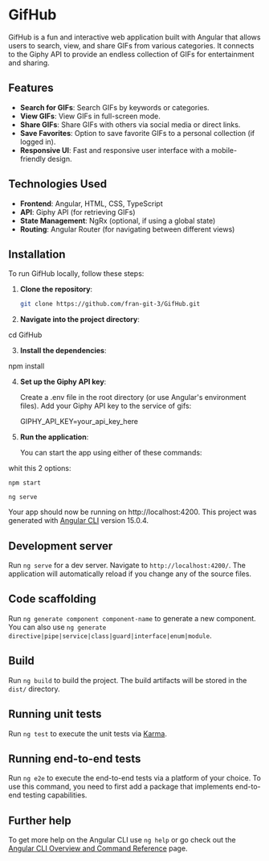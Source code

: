 # GifHub

GifHub is a fun and interactive web application built with Angular that allows users to search, view, and share GIFs from various categories. It connects to the Giphy API to provide an endless collection of GIFs for entertainment and sharing.

## Features

- **Search for GIFs**: Search GIFs by keywords or categories.
- **View GIFs**: View GIFs in full-screen mode.
- **Share GIFs**: Share GIFs with others via social media or direct links.
- **Save Favorites**: Option to save favorite GIFs to a personal collection (if logged in).
- **Responsive UI**: Fast and responsive user interface with a mobile-friendly design.

## Technologies Used

- **Frontend**: Angular, HTML, CSS, TypeScript
- **API**: Giphy API (for retrieving GIFs)
- **State Management**: NgRx (optional, if using a global state)
- **Routing**: Angular Router (for navigating between different views)

## Installation

To run GifHub locally, follow these steps:

1. **Clone the repository**:
   ```bash
   git clone https://github.com/fran-git-3/GifHub.git
   
2. **Navigate into the project directory**:

cd GifHub

3. **Install the dependencies**:

npm install

4. **Set up the Giphy API key**:

    Create a .env file in the root directory (or use Angular's environment files).
    Add your Giphy API key to the service of gifs:

    GIPHY_API_KEY=your_api_key_here

4. **Run the application**:

    You can start the app using either of these commands:


whit this 2 options:

    npm start 

    ng serve

Your app should now be running on http://localhost:4200.
This project was generated with [Angular CLI](https://github.com/angular/angular-cli) version 15.0.4.

## Development server

Run `ng serve` for a dev server. Navigate to `http://localhost:4200/`. The application will automatically reload if you change any of the source files.

## Code scaffolding

Run `ng generate component component-name` to generate a new component. You can also use `ng generate directive|pipe|service|class|guard|interface|enum|module`.

## Build

Run `ng build` to build the project. The build artifacts will be stored in the `dist/` directory.

## Running unit tests

Run `ng test` to execute the unit tests via [Karma](https://karma-runner.github.io).

## Running end-to-end tests

Run `ng e2e` to execute the end-to-end tests via a platform of your choice. To use this command, you need to first add a package that implements end-to-end testing capabilities.

## Further help

To get more help on the Angular CLI use `ng help` or go check out the [Angular CLI Overview and Command Reference](https://angular.io/cli) page.
